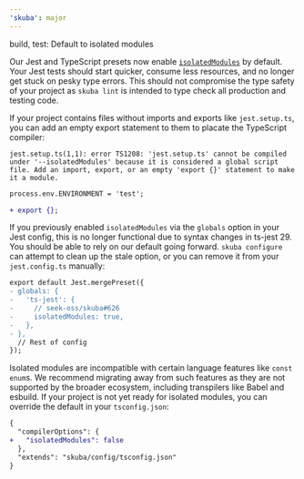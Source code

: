 ```yaml
---
'skuba': major
---
```


build, test: Default to isolated modules

Our Jest and TypeScript presets now enable [`isolatedModules`](https://www.typescriptlang.org/tsconfig#isolatedModules) by default. Your Jest tests should start quicker, consume less resources, and no longer get stuck on pesky type errors. This should not compromise the type safety of your project as `skuba lint` is intended to type check all production and testing code.

If your project contains files without imports and exports like  `jest.setup.ts`, you can add an empty export statement to them to placate the TypeScript compiler:

```console
jest.setup.ts(1,1): error TS1208: 'jest.setup.ts' cannot be compiled under '--isolatedModules' because it is considered a global script file. Add an import, export, or an empty 'export {}' statement to make it a module.
```

```diff
process.env.ENVIRONMENT = 'test';

+ export {};
```

If you previously enabled `isolatedModules` via the `globals` option in your Jest config, this is no longer functional due to syntax changes in ts-jest 29. You should be able to rely on our default going forward. `skuba configure` can attempt to clean up the stale option, or you can remove it from your `jest.config.ts` manually:

```diff
export default Jest.mergePreset({
- globals: {
-   'ts-jest': {
-     // seek-oss/skuba#626
-     isolatedModules: true,
-   },
- },
  // Rest of config
});
```

Isolated modules are incompatible with certain language features like `const enum`s. We recommend migrating away from such features as they are not supported by the broader ecosystem, including transpilers like Babel and esbuild. If your project is not yet ready for isolated modules, you can override the default in your `tsconfig.json`:

```diff
{
  "compilerOptions": {
+   "isolatedModules": false
  },
  "extends": "skuba/config/tsconfig.json"
}
```
